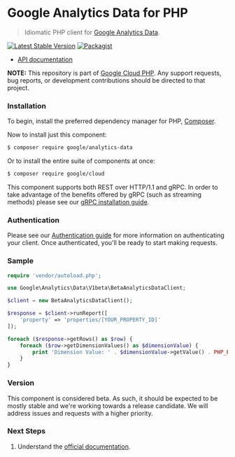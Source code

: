 # Google Analytics Data for PHP

> Idiomatic PHP client for [Google Analytics Data](https://analytics.google.com/analytics/web/provision/#/provision).

[![Latest Stable Version](https://poser.pugx.org/google/analytics-data/v/stable)](https://packagist.org/packages/google/analytics-data) [![Packagist](https://img.shields.io/packagist/dm/google/analytics-data.svg)](https://packagist.org/packages/google/analytics-data)

* [API documentation](https://cloud.google.com/php/docs/reference/analytics-data/latest)

**NOTE:** This repository is part of [Google Cloud PHP](https://github.com/googleapis/google-cloud-php). Any
support requests, bug reports, or development contributions should be directed to
that project.

### Installation

To begin, install the preferred dependency manager for PHP, [Composer](https://getcomposer.org/).

Now to install just this component:

```sh
$ composer require google/analytics-data
```

Or to install the entire suite of components at once:

```sh
$ composer require google/cloud
```

This component supports both REST over HTTP/1.1 and gRPC. In order to take advantage of the benefits offered by gRPC (such as streaming methods)
please see our [gRPC installation guide](https://cloud.google.com/php/grpc).

### Authentication

Please see our [Authentication guide](https://github.com/googleapis/google-cloud-php/blob/main/AUTHENTICATION.md) for more information
on authenticating your client. Once authenticated, you'll be ready to start making requests.

### Sample

```php
require 'vendor/autoload.php';

use Google\Analytics\Data\V1beta\BetaAnalyticsDataClient;

$client = new BetaAnalyticsDataClient();

$response = $client->runReport([
    'property' => 'properties/[YOUR_PROPERTY_ID]'
]);

foreach ($response->getRows() as $row) {
    foreach ($row->getDimensionValues() as $dimensionValue) {
        print 'Dimension Value: ' . $dimensionValue->getValue() . PHP_EOL;
    }
}
```

### Version

This component is considered beta. As such, it should be expected to be mostly
stable and we're working towards a release candidate. We will address issues
and requests with a higher priority.

### Next Steps

1. Understand the [official documentation](https://developers.google.com/analytics/devguides/reporting/data/v1).
